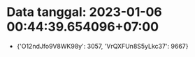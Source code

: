 # Data tanggal: 2023-01-06 00:44:39.654096+07:00

* {'O12ndJfo9V8WK98y': 3057, 'VrQXFUn8S5yLkc37': 9667}
